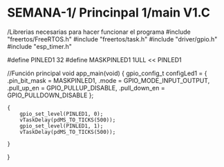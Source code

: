 # SEMANA-1/ Princinpal 1/main V1.C

/Librerias necesarias para hacer funcionar el programa
#include "freertos/FreeRTOS.h"
#include "freertos/task.h"
#include "driver/gpio.h"
#include "esp_timer.h"

#define PINLED1 32
#define MASKPINLED1 1ULL << PINLED1


//Función principal
void app_main(void)
{
    gpio_config_t configLed1 = {
        .pin_bit_mask = MASKPINLED1,
        .mode = GPIO_MODE_INPUT_OUTPUT,
        .pull_up_en = GPIO_PULLUP_DISABLE,
        .pull_down_en = GPIO_PULLDOWN_DISABLE
    };

    {
        gpio_set_level(PINLED1, 0);
        vTaskDelay(pdMS_TO_TICKS(500));
        gpio_set_level(PINLED1, 1);
        vTaskDelay(pdMS_TO_TICKS(500));

    }
    
}
